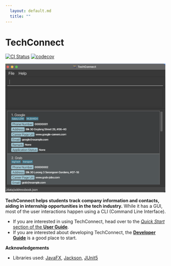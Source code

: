 ```yaml
---
  layout: default.md
  title: ""
---
```


# TechConnect

[![CI Status](https://github.com/se-edu/addressbook-level3/workflows/Java%20CI/badge.svg)](https://github.com/se-edu/addressbook-level3/actions)
[![codecov](https://codecov.io/gh/se-edu/addressbook-level3/branch/master/graph/badge.svg)](https://codecov.io/gh/se-edu/addressbook-level3)

<img src="images/Ui.png" alt="Ui" width="500" height="400"/>

**TechConnect helps students track company information and contacts, aiding in internship opportunities in the tech industry.**
While it has a GUI, most of the user interactions happen using a CLI (Command Line Interface).

- If you are interested in using TechConnect, head over to the [_Quick Start_ section of the **User Guide**](UserGuide.html#quick-start).
- If you are interested about developing TechConnect, the [**Developer Guide**](DeveloperGuide.html) is a good place to start.

**Acknowledgements**

- Libraries used: [JavaFX](https://openjfx.io/), [Jackson](https://github.com/FasterXML/jackson), [JUnit5](https://github.com/junit-team/junit5)
